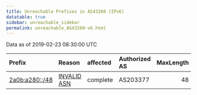 ```yaml
---
title: Unreachable Prefixes in AS43260 (IPv6)
datatable: true
sidebar: unreachable_sidebar
permalink: unreachable_AS43260-v6.html
---
```


Data as of 2019-02-23 08:30:00 UTC


<div class="datatable-begin"></div>

| Prefix                                                 | Reason                                                                                                | affected   | Authorized AS   |   MaxLength | Anchor                                         |   unreachable /48s |
|:-------------------------------------------------------|:------------------------------------------------------------------------------------------------------|:-----------|:----------------|------------:|:-----------------------------------------------|-------------------:|
| [2a0b:a280::/48](https://stat.ripe.net/2a0b:a280::/48) | [INVALID ASN](https://rpki-validator.ripe.net/announcement-preview?asn=AS43260&prefix=2a0b:a280::/48) | complete   | AS203377        |          48 | [RIPE](unreachable_RIPE_NCC_RPKI_Root-v6.html) |                  1 |

<div class="datatable-end"></div>